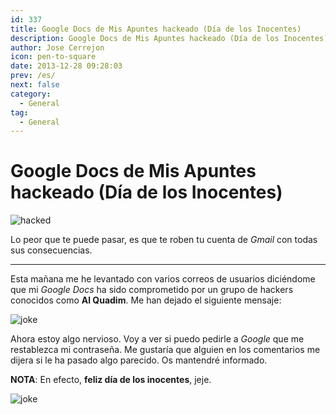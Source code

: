 ```yaml
---
id: 337
title: Google Docs de Mis Apuntes hackeado (Día de los Inocentes)
description: Google Docs de Mis Apuntes hackeado (Día de los Inocentes)
author: Jose Cerrejon
icon: pen-to-square
date: 2013-12-28 09:28:03
prev: /es/
next: false
category:
  - General
tag:
  - General
---
```


# Google Docs de Mis Apuntes hackeado (Día de los Inocentes)

![hacked](/images/passwd_02.jpg)

Lo peor que te puede pasar, es que te roben tu cuenta de *Gmail* con todas sus consecuencias. 

- - -
Esta mañana me he levantado con varios correos de usuarios diciéndome que mi *Google Docs* ha sido comprometido por un grupo de hackers conocidos como **Al Quadim**. Me han dejado el siguiente mensaje:

![joke](/images/2013/12/joke.jpg)

Ahora estoy algo nervioso. Voy a ver si puedo pedirle a *Google* que me restablezca mi contraseña. Me gustaría que alguien en los comentarios me dijera si le ha pasado algo parecido. Os mantendré informado. 

**NOTA**: En efecto, **feliz día de los inocentes**, jeje.

![joke](/css/sm/tongue_out_laughing.png)